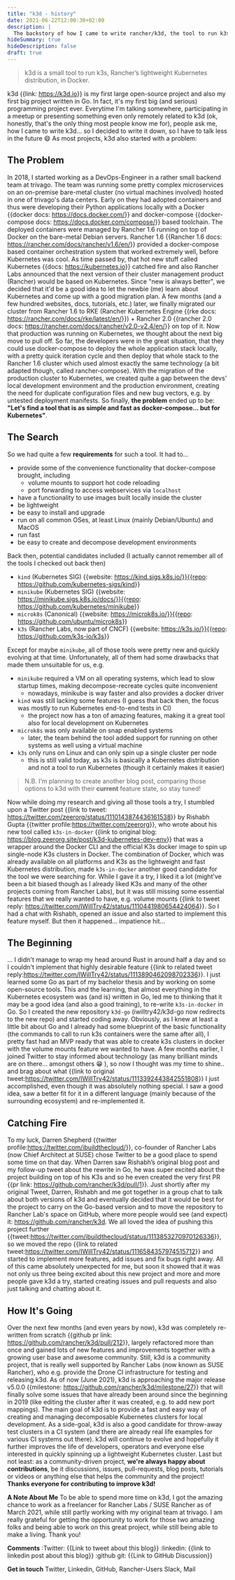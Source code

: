 ```yaml
---
title: "k3d - history"
date: 2021-06-22T12:00:30+02:00
description: |
  The backstory of how I came to write rancher/k3d, the tool to run k3s, Rancher’s lightweight Kubernetes distribution, in Docker.
hideSummary: true
hideDescription: false
draft: true
---
```


> k3d is a small tool to run k3s, Rancher’s lightweight Kubernetes distribution, in Docker.

k3d {{link: <https://k3d.io>}} is my first large open-source project and also my first big project written in Go. In fact, it's my first big (and serious) programming project ever.
Everytime I'm talking somewhere, participating in a meetup or presenting something even only remotely related to k3d (ok, honestly, that's the only thing most people know me for), people ask me, how I came to write k3d... so I decided to write it down, so I have to talk less in the future 😄
As most projects, k3d also started with a problem:

## The Problem

In 2018, I started working as a DevOps-Engineer in a rather small backend team at trivago.
The team was running some pretty complex microservices on an on-premise bare-metal cluster (no virtual machines involved) hosted in one of trivago's data centers.
Early on they had adopted containers and thus were developing their Python applications locally with a Docker {{docker docs: <https://docs.docker.com/>}} and docker-compose {{docker-compose docs: <https://docs.docker.com/compose/>}} based toolchain.
The deployed containers were managed by Rancher 1.6 running on top of Docker on the bare-metal Debian servers.
Rancher 1.6 {{Rancher 1.6 docs: <https://rancher.com/docs/rancher/v1.6/en/>}} provided a docker-compose based container orchestration system that worked extremely well, before Kubernetes was cool.
As time passed by, that hot new stuff called Kubernetes {{docs: <https://kubernetes.io>}} catched fire and also Rancher Labs announced that the next version of their cluster management product (Rancher) would be based on Kubernetes.
Since "new is always better", we decided that it'd be a good idea to let the newbie (me) learn about Kubernetes and come up with a good migration plan.
A few months (and a few hundred websites, docs, tutorials, etc.) later, we finally migrated our cluster from Rancher 1.6  to RKE (Rancher Kubernetes Engine {{rke docs: <https://rancher.com/docs/rke/latest/en/>}}) + Rancher 2.0 {{rancher 2.0 docs: <https://rancher.com/docs/rancher/v2.0-v2.4/en/>}} on top of it.
Now that production was running on Kubernetes, we thought about the next big move to pull off.
So far, the developers were in the great situation, that they could use docker-compose to deploy the whole application stack locally, with a pretty quick iteration cycle and then deploy that whole stack to the Rancher 1.6 cluster which used almost exactly the same technology (a bit adapted though, called rancher-compose).
With the migration of the production cluster to Kubernetes, we created quite a gap between the devs' local development environment and the production environment, creating the need for duplicate configuration files and new bug vectors, e.g. by untested deployment manifests.
So finally, **the problem** ended up to be: **"Let's find a tool that is as simple and fast as docker-compose... but for Kubernetes"**.

## The Search

So we had quite a few **requirements** for such a tool. It had to...

- provide some of the convenience functionality that docker-compose brought, including
  - volume mounts to support hot code reloading
  - port forwarding to access webservices via `localhost`
- have a functionality to use images built locally inside the cluster
- be lightweight
- be easy to install and upgrade
- run on all common OSes, at least Linux (mainly Debian/Ubuntu) and MacOS
- run fast
- be easy to create and decompose development environments

Back then, potential candidates included (I actually cannot remember all of the tools I checked out back then)

- `kind` (Kubernetes SIG) {{website: <https://kind.sigs.k8s.io/}}{{repo>: <https://github.com/kubernetes-sigs/kind>}}
- `minikube` (Kubernetes SIG) {{website: <https://minikube.sigs.k8s.io/docs/}}{{repo>: <https://github.com/kubernetes/minikube>}}
- `microk8s` (Canonical) {{website: <https://microk8s.io/}}{{repo>: <https://github.com/ubuntu/microk8s>}}
- `k3s` (Rancher Labs, now part of CNCF) {{website: <https://k3s.io/}}{{repo>: <https://github.com/k3s-io/k3s>}}

Except for maybe `minikube`, all of those tools were pretty new and quickly evolving at that time.
Unfortunately, all of them had some drawbacks that made them unsuitable for us, e.g.

- `minikube` required a VM on all operating systems, which lead to slow startup times, making decompose-recreate cycles quite inconvenient
  - nowadays, minikube is way faster and also provides a docker driver
- `kind` was still lacking some features (I guess that back then, the focus was mostly to run Kubernetes end-to-end tests in CI)
  - the project now has a ton of amazing features, making it a great tool also for local development on Kubernetes
- `microk8s` was only available on snap enabled systems
  - later, the team behind the tool added support for running on other systems as well using a virtual machine
- `k3s` only runs on Linux and can only spin up a single cluster per node
  - this is still valid today, as k3s is basically a Kubernetes distribution and not a tool to run Kubernetes (though it certainly makes it easier)

> N.B. I’m planning to create another blog post, comparing those options to k3d with their **current** feature state, so stay tuned!

Now while doing my research and giving all those tools a try, I stumbled upon a Twitter post {{link to tweet: <https://twitter.com/zeerorg/status/1110143874436161538>}} by Rishabh Gupta {{twitter profile:<https://twitter.com/zeerorg>}}, who wrote about his new tool called `k3s-in-docker` {{link to original blog: <https://blog.zeerorg.site/post/k3d-kubernetes-dev-env>}} that was a wrapper around the Docker CLI and the official K3s docker image to spin up single-node K3s clusters in Docker.
The combination of Docker, which was already available on all platforms and K3s as the lightweight and fast Kubernetes distribution, made `k3s-in-docker` another good candidate for the tool we were searching for.
While I gave it a try, I liked it a lot (might've been a bit biased though as I already liked K3s and many of the other projects coming from Rancher Labs), but it was still missing some essential features that we really wanted to have, e.g. volume mounts {{link to tweet reply: <https://twitter.com/IWillTry42/status/1110441980654424064>}}.
So I had a chat with Rishabh, opened an issue and also started to implement this feature myself.
But then it happened... impatience hit…

## The Beginning

... I didn't manage to wrap my head around Rust in around half a day and so I couldn't implement that highly desirable feature {{link to related tweet reply:<https://twitter.com/IWillTry42/status/1113890462098702336>}}.
I just learned some Go as part of my bachelor thesis and by working on some open-source tools. This and the learning, that almost everything in the Kubernetes ecosystem was (and is) written in Go, led me to thinking that it may be a good idea (and also a good training), to re-write `k3s-in-docker` in Go.
So I created the new repository `k3d-go` (iwilltry42/k3d-go now redirects to the new repo) and started coding away. Obviously, as I knew at least a little bit about Go and I already had some blueprint of the basic functionality (the commands to call to run k3s containers were the same after all), I pretty fast had an MVP ready that was able to create k3s clusters in docker with the volume mounts feature we wanted to have.
A few months earlier, I joined Twitter to stay informed about technology (as many brilliant minds are on there... amongst others 😁 ), so now I thought was my time to shine.. and brag about what {{link to original tweet:<https://twitter.com/IWillTry42/status/1113392443842551808>}} I just accomplished, even though it was absolutely nothing special. I saw a good idea, saw a better fit for it in a different language (mainly because of the surrounding ecosystem) and re-implemented it.

## Catching Fire

To my luck, Darren Shepherd {{twitter profile:<https://twitter.com/ibuildthecloud/>}}, co-founder of Rancher Labs (now Chief Architect at SUSE) chose Twitter to be a good place to spend some time on that day.
When Darren saw Rishabh’s original blog post and my follow-up tweet about the rewrite in Go, he was super excited about the project building on top of his K3s and so he even created the very first PR {{pr link: <https://github.com/rancher/k3d/pull/1>}}.
Just shortly after my original Tweet, Darren, Rishabh and me got together in a group chat to talk about both versions of k3d and eventually decided that it would be best for the project to carry on the Go-based version and to move the repository to Rancher Lab's space on GitHub, where more people would see (and expect) it: <https://github.com/rancher/k3d>.
We all loved the idea of pushing this project further {{tweet:<https://twitter.com/ibuildthecloud/status/1113853270970126336>}}, so we moved the repo {{link to related tweet:<https://twitter.com/IWillTry42/status/1116584357974515712>}} and started to implement more features, add issues and fix bugs right away.
All of this came absolutely unexpected for me, but soon it showed that it was not only us three being excited about this new project and more and more people gave k3d a try, started creating issues and pull requests and also just talking and chatting about it.

## How It's Going

Over the next few months (and even years by now), k3d was completely re-written from scratch {{github pr link: <https://github.com/rancher/k3d/pull/212>}}, largely refactored more than once and gained lots of new features and improvements together with a growing user base and awesome community.
Still, k3d is a community project, that is really well supported by Rancher Labs (now known as SUSE Rancher), who e.g. provide the Drone CI infrastructure for testing and releasing k3d.
As of now (June 2021), k3d is approaching the major release v5.0.0 {{milestone: <https://github.com/rancher/k3d/milestone/27>}} that will finally solve some issues that have already been around since the beginning in 2019 (like editing the cluster after it was created, e.g. to add new port mappings).
The main goal of k3d is to provide a fast and easy way of creating and managing decomposable Kubernetes clusters for local development.
As a side-goal, k3d is also a good candidate for throw-away test clusters in a CI system (and there are already real life examples for various CI systems out there).
k3d will continue to evolve and hopefully it further improves the life of developers, operators and everyone else interested in quickly spinning up a lightweight Kubernetes cluster.
Last but not least: as a community-driven project, **we're always happy about contributions**, be it discussions, issues, pull-requests, blog posts, tutorials or videos or anything else that helps the community and the project!
**Thanks everyone for contributing to improve k3d!**

**A Note About Me**
To be able to spend more time on k3d, I got the amazing chance to work as a freelancer for Rancher Labs / SUSE Rancher as of March 2021, while still partly working with my original team at trivago. I am really grateful for getting the opportunity to work for those two amazing folks and being able to work on this great project, while still being able to make a living. Thank you!

**Comments**
:Twitter: {{Link to tweet about this blog}}
:linkedin: {{link to linkedin post about this blog}}
:github git: {{Link to GitHub Discussion}}

**Get in touch**
Twitter, Linkedin, GitHub, Rancher-Users Slack, Mail

